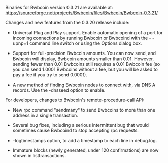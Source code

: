 Binaries for Bwbcoin version 0.3.21 are available at:
  https://sourceforge.net/projects/Bwbcoin/files/Bwbcoin/Bwbcoin-0.3.21/

Changes and new features from the 0.3.20 release include:

* Universal Plug and Play support.  Enable automatic opening of a port for incoming connections by running Bwbcoin or Bwbcoind with the - -upnp=1 command line switch or using the Options dialog box.

* Support for full-precision Bwbcoin amounts.  You can now send, and Bwbcoin will display, Bwbcoin amounts smaller than 0.01.  However, sending fewer than 0.01 Bwbcoins still requires a 0.01 Bwbcoin fee (so you can send 1.0001 Bwbcoins without a fee, but you will be asked to pay a fee if you try to send 0.0001).

* A new method of finding Bwbcoin nodes to connect with, via DNS A records. Use the -dnsseed option to enable.

For developers, changes to Bwbcoin's remote-procedure-call API:

* New rpc command "sendmany" to send Bwbcoins to more than one address in a single transaction.

* Several bug fixes, including a serious intermittent bug that would sometimes cause Bwbcoind to stop accepting rpc requests. 

* -logtimestamps option, to add a timestamp to each line in debug.log.

* Immature blocks (newly generated, under 120 confirmations) are now shown in listtransactions.
